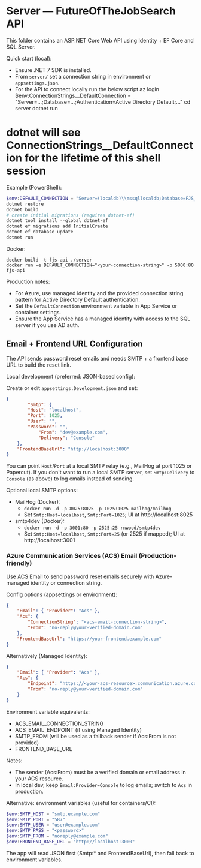 # Server — FutureOfTheJobSearch API

This folder contains an ASP.NET Core Web API using Identity + EF Core and SQL Server.  

Quick start (local): 

- Ensure .NET 7 SDK is installed.
- From `server/` set a connection string in environment or `appsettings.json`.
- For the API to connect locally run the below script
az login
$env:ConnectionStrings__DefaultConnection = "Server=...;Database=...;Authentication=Active Directory Default;..."
cd server
dotnet run
# dotnet will see ConnectionStrings__DefaultConnection for the lifetime of this shell session

Example (PowerShell):

```powershell
$env:DEFAULT_CONNECTION = "Server=(localdb)\\mssqllocaldb;Database=FJS_dev;Trusted_Connection=True;MultipleActiveResultSets=true"
dotnet restore
dotnet build
# create initial migrations (requires dotnet-ef)
dotnet tool install --global dotnet-ef
dotnet ef migrations add InitialCreate
dotnet ef database update
dotnet run
```

Docker:

```
docker build -t fjs-api ./server
docker run -e DEFAULT_CONNECTION="<your-connection-string>" -p 5000:80 fjs-api
```

Production notes:
- For Azure, use managed identity and the provided connection string pattern for Active Directory Default authentication.
- Set the `DefaultConnection` environment variable in App Service or container settings.
- Ensure the App Service has a managed identity with access to the SQL server if you use AD auth.

## Email + Frontend URL Configuration

The API sends password reset emails and needs SMTP + a frontend base URL to build the reset link.

Local development (preferred: JSON-based config):

Create or edit `appsettings.Development.json` and set:

```json
{
		"Smtp": {
		"Host": "localhost",
		"Port": 1025,
		"User": "",
		"Password": "",
			"From": "dev@example.com",
			"Delivery": "Console"
	},
	"FrontendBaseUrl": "http://localhost:3000"
}
```

You can point `Host`/`Port` at a local SMTP relay (e.g., MailHog at port 1025 or Papercut). If you don't want to run a local SMTP server, set `Smtp:Delivery` to `Console` (as above) to log emails instead of sending.

Optional local SMTP options:

- MailHog (Docker):
	- `docker run -d -p 8025:8025 -p 1025:1025 mailhog/mailhog`
	- Set `Smtp:Host=localhost`, `Smtp:Port=1025`; UI at http://localhost:8025
- smtp4dev (Docker):
	- `docker run -d -p 3001:80 -p 2525:25 rnwood/smtp4dev`
	- Set `Smtp:Host=localhost`, `Smtp:Port=25` (or 2525 if mapped); UI at http://localhost:3001

### Azure Communication Services (ACS) Email (Production-friendly)

Use ACS Email to send password reset emails securely with Azure-managed identity or connection string.

Config options (appsettings or environment):

```json
{
	"Email": { "Provider": "Acs" },
	"Acs": {
		"ConnectionString": "<acs-email-connection-string>",
		"From": "no-reply@your-verified-domain.com"
	},
	"FrontendBaseUrl": "https://your-frontend.example.com"
}
```

Alternatively (Managed Identity):

```json
{
	"Email": { "Provider": "Acs" },
	"Acs": {
		"Endpoint": "https://<your-acs-resource>.communication.azure.com/",
		"From": "no-reply@your-verified-domain.com"
	}
}
```

Environment variable equivalents:

- ACS_EMAIL_CONNECTION_STRING
- ACS_EMAIL_ENDPOINT (if using Managed Identity)
- SMTP_FROM (will be used as a fallback sender if Acs:From is not provided)
- FRONTEND_BASE_URL

Notes:
- The sender (Acs:From) must be a verified domain or email address in your ACS resource.
- In local dev, keep `Email:Provider=Console` to log emails; switch to `Acs` in production.

Alternative: environment variables (useful for containers/CI):

```powershell
$env:SMTP_HOST = "smtp.example.com"
$env:SMTP_PORT = "587"
$env:SMTP_USER = "user@example.com"
$env:SMTP_PASS = "<password>"
$env:SMTP_FROM = "noreply@example.com"
$env:FRONTEND_BASE_URL = "http://localhost:3000"
```

The app will read JSON first (Smtp:* and FrontendBaseUrl), then fall back to environment variables.

